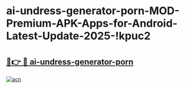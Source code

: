 # ai-undress-generator-porn-MOD-Premium-APK-Apps-for-Android-Latest-Update-2025-!kpuc2

# <h2><a href="https://hysaz6.esa.edu.pl?title=ai-undress-generator-porn&ref=kpuc2">🔗👉 🔴 ai-undress-generator-porn</a></h2>

[![acn](https://github.com/user-attachments/assets/0f9c940e-d8b0-45ae-aac7-cd30a18b3e1c)](https://hysaz6.esa.edu.pl?title=ai-undress-generator-porn&ref=kpuc2)

